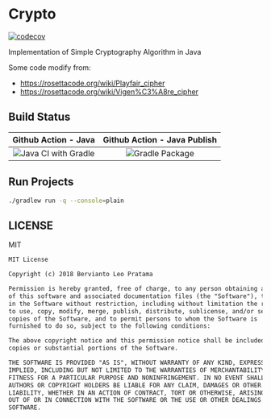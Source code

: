 # Crypto

[![codecov](https://codecov.io/gh/berv-uni-project/Crypto/branch/master/graph/badge.svg)](https://codecov.io/gh/berv-uni-project/Crypto)

Implementation of Simple Cryptography Algorithm in Java

Some code modify from:

* https://rosettacode.org/wiki/Playfair_cipher
* https://rosettacode.org/wiki/Vigen%C3%A8re_cipher

## Build Status

| Github Action - Java | Github Action - Java Publish |
|:--------------------:|:----------------------------:|
| ![Java CI with Gradle](https://github.com/berv-uni-project/Crypto/workflows/Java%20CI%20with%20Gradle/badge.svg) | ![Gradle Package](https://github.com/berv-uni-project/Crypto/workflows/Gradle%20Package/badge.svg) |

## Run Projects

```bash
./gradlew run -q --console=plain
```


## LICENSE

MIT

```markdown
MIT License

Copyright (c) 2018 Bervianto Leo Pratama

Permission is hereby granted, free of charge, to any person obtaining a copy
of this software and associated documentation files (the "Software"), to deal
in the Software without restriction, including without limitation the rights
to use, copy, modify, merge, publish, distribute, sublicense, and/or sell
copies of the Software, and to permit persons to whom the Software is
furnished to do so, subject to the following conditions:

The above copyright notice and this permission notice shall be included in all
copies or substantial portions of the Software.

THE SOFTWARE IS PROVIDED "AS IS", WITHOUT WARRANTY OF ANY KIND, EXPRESS OR
IMPLIED, INCLUDING BUT NOT LIMITED TO THE WARRANTIES OF MERCHANTABILITY,
FITNESS FOR A PARTICULAR PURPOSE AND NONINFRINGEMENT. IN NO EVENT SHALL THE
AUTHORS OR COPYRIGHT HOLDERS BE LIABLE FOR ANY CLAIM, DAMAGES OR OTHER
LIABILITY, WHETHER IN AN ACTION OF CONTRACT, TORT OR OTHERWISE, ARISING FROM,
OUT OF OR IN CONNECTION WITH THE SOFTWARE OR THE USE OR OTHER DEALINGS IN THE
SOFTWARE.

```